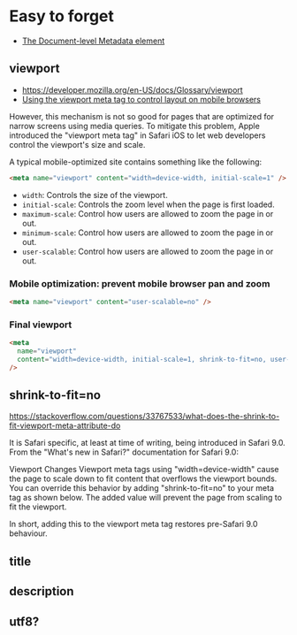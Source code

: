 # Easy to forget

- [The Document-level Metadata element](https://developer.mozilla.org/en-US/docs/Web/HTML/Element/meta)

## viewport

- https://developer.mozilla.org/en-US/docs/Glossary/viewport
- [Using the viewport meta tag to control layout on mobile browsers](https://developer.mozilla.org/en-US/docs/Mozilla/Mobile/Viewport_meta_tag)

However, this mechanism is not so good for pages that are optimized for narrow screens using media queries. To mitigate this problem, Apple introduced the "viewport meta tag" in Safari iOS to let web developers control the viewport's size and scale.

A typical mobile-optimized site contains something like the following:

```html
<meta name="viewport" content="width=device-width, initial-scale=1" />
```

- `width`: Controls the size of the viewport.
- `initial-scale`: Controls the zoom level when the page is first loaded.
- `maximum-scale`: Control how users are allowed to zoom the page in or out.
- `minimum-scale`: Control how users are allowed to zoom the page in or out.
- `user-scalable`: Control how users are allowed to zoom the page in or out.

### Mobile optimization: prevent mobile browser pan and zoom

```html
<meta name="viewport" content="user-scalable=no" />
```

### Final viewport

```html
<meta
  name="viewport"
  content="width=device-width, initial-scale=1, shrink-to-fit=no, user-scalable=no"
/>
```

## shrink-to-fit=no

https://stackoverflow.com/questions/33767533/what-does-the-shrink-to-fit-viewport-meta-attribute-do

It is Safari specific, at least at time of writing, being introduced in Safari 9.0. From the "What's new in Safari?" documentation for Safari 9.0:

Viewport Changes
Viewport meta tags using "width=device-width" cause the page to scale down to fit content that overflows the viewport bounds. You can override this behavior by adding "shrink-to-fit=no" to your meta tag as shown below. The added value will prevent the page from scaling to fit the viewport.

<meta name="viewport" content="width=device-width, initial-scale=1.0, shrink-to-fit=no">

In short, adding this to the viewport meta tag restores pre-Safari 9.0 behaviour.

## title

## description

## utf8?
